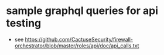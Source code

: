 # sample graphql queries for api testing

-   see <https://github.com/CactuseSecurity/firewall-orchestrator/blob/master/roles/api/doc/api_calls.txt>
